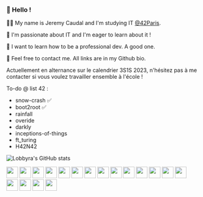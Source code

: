 ### 👋  Hello !

🙋‍♂️ My name is Jeremy Caudal and I'm studying IT [@42Paris](42.fr).

🌱 I'm passionate about IT and I'm eager to learn about it !

📘 I want to learn how to be a professional dev. A good one.

💬 Feel free to contact me. All links are in my Github bio.

Actuellement en alternance sur le calendrier 3S1S 2023, n'hésitez pas à me contacter si vous voulez travailler ensemble à l'école !

To-do @ list 42 :
- snow-crash ✅
- boot2root ✅
- rainfall
- overide
- darkly
- inceptions-of-things
- ft_turing
- H42N42

![Lobbyra's GitHub stats](https://github-readme-stats.vercel.app/api?username=lobbyra&show_icons=true&theme=dark)

<p float="left">
  <img src="https://github.githubassets.com/images/modules/logos_page/GitHub-Mark.png" width="30px" height="30px" /> 
  <img src="https://upload.wikimedia.org/wikipedia/commons/thumb/3/35/Tux.svg/1200px-Tux.svg.png" width="30px" height="30px">
  <img src="https://ublu.fr/wp-content/uploads/2018/04/Logo-42.png" width="30px" height="30px" />
  <img src="https://upload.wikimedia.org/wikipedia/commons/thumb/1/18/C_Programming_Language.svg/1200px-C_Programming_Language.svg.png" width="30px" height="30px"> 
  <img src="https://upload.wikimedia.org/wikipedia/commons/thumb/1/18/ISO_C%2B%2B_Logo.svg/1200px-ISO_C%2B%2B_Logo.svg.png" width="30px" height="30px"> 
  <img src="https://cdn.iconscout.com/icon/free/png-512/typescript-1174965.png" width="30px" height="30px"> 
  <img src="https://upload.wikimedia.org/wikipedia/commons/thumb/9/99/Unofficial_JavaScript_logo_2.svg/480px-Unofficial_JavaScript_logo_2.svg.png" width="30px" height="30px"> 
  <img src="https://user-images.githubusercontent.com/8083855/30329899-bffb884c-97e4-11e7-8b93-f8e4bed7338a.png" width="30px" height="30px"> 
  <img src="https://upload.wikimedia.org/wikipedia/commons/thumb/9/9a/Visual_Studio_Code_1.35_icon.svg/1024px-Visual_Studio_Code_1.35_icon.svg.png" width="30px" height="30px">
  <img src="https://defkey.com/content/images/program/tmux-2019-10-24_12-24-21-icon-resized.png" width="30px" height="30px"> 
  <img src="https://cdn.iconscout.com/icon/free/png-512/vue-282497.png" width="30px" height="30px"> 
  <img src="https://cdn.icon-icons.com/icons2/2108/PNG/512/raspberry_pi_icon_130847.png" width="30px" height="30px"> 
  <img src="https://cdn.icon-icons.com/icons2/1508/PNG/512/python_104451.png" width="30px" height="30px">
  <img src="https://upload.wikimedia.org/wikipedia/commons/thumb/a/af/Adobe_Photoshop_CC_icon.svg/2101px-Adobe_Photoshop_CC_icon.svg.png" width="30px" height="30px">
  <img src="https://upload.wikimedia.org/wikipedia/commons/thumb/4/40/Adobe_Premiere_Pro_CC_icon.svg/1200px-Adobe_Premiere_Pro_CC_icon.svg.png" width="30px" height="30px">
  <img src="https://cdn.sanity.io/images/599r6htc/production/46a76c802176eb17b04e12108de7e7e0f3736dc6-1024x1024.png?w=670&h=670&q=75&fit=max&auto=format" width="30px" height="30px">
  <img src="https://upload.wikimedia.org/wikipedia/commons/4/45/Notion_app_logo.png" width="30px" height="30px">
  <img src="https://pbs.twimg.com/profile_images/1364407680488468481/aXfhJRe6_400x400.jpg" width="30px" height="30px"> 
</p>
